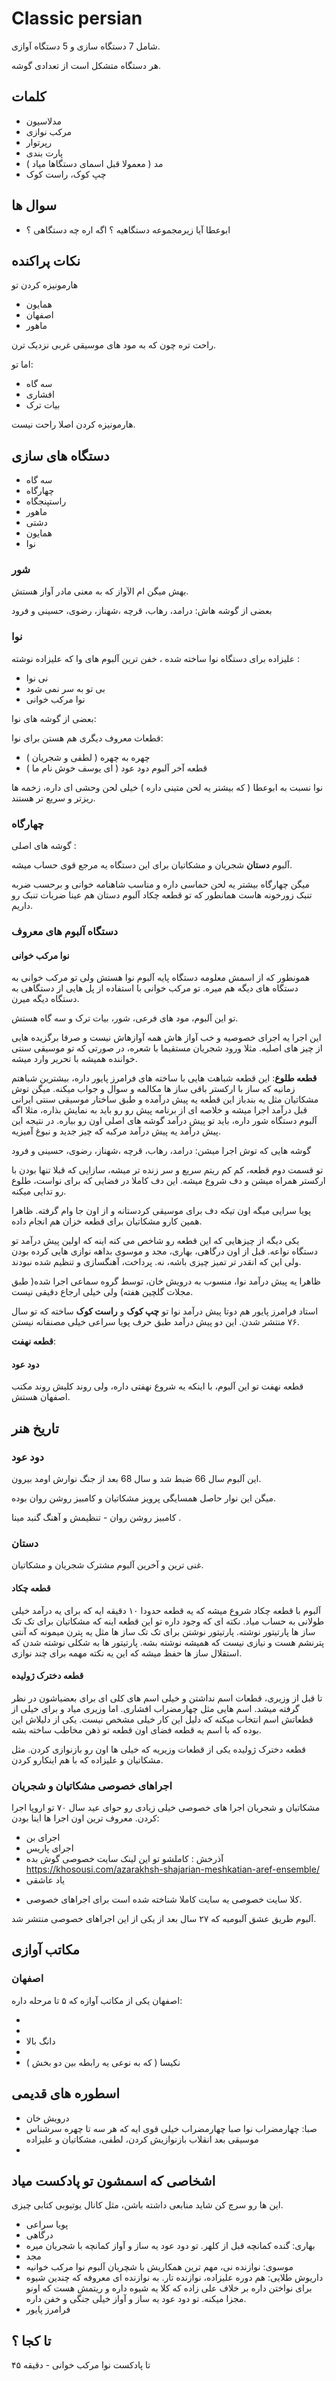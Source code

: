 # Classic persian

شامل 7 دستگاه سازی و 5 دستگاه آوازی. 

هر دستگاه متشکل است از تعدادی گوشه. 

## کلمات

- مدلاسیون 
- مرکب نوازی
- رپرتوار
- پارت بندی
- مد ( معمولا قبل اسمای دستگاها میاد )
- چپ کوک، راست کوک

## سوال ها 

- ابوعطا آیا زیرمجموعه دستگاهیه ؟ اگه اره چه دستگاهی ؟
  

## نکات پراکنده 

هارمونیزه کردن تو 
- همایون 
- اصفهان 
- ماهور 

راحت تره چون که به مود های موسیقی غربی نزدیک ترن.

اما تو:
- سه گاه 
- افشاری 
- بیات ترک 

هارمونیزه کردن اصلا راحت نیست. 

## دستگاه های سازی

- سه گاه
- چهارگاه
- راستپنجگاه 
- ماهور 
- دشتی
- همایون
- نوا

### شور

بهش میگن ام الآواز که به معنی مادر آواز هستش. 

بعضی از گوشه هاش: درامد، رهاب، قرچه ،شهناز، رضوی، حسینی و فرود

### نوا 

علیزاده برای دستگاه نوا ساخته شده ، خفن ترین آلبوم های وا که علیزاده نوشته : 
- نی نوا 
- بی تو به سر نمی شود
- نوا مرکب خوانی 

بعضی از گوشه های نوا: 

قطعات معروف دیگری هم هستن برای نوا:
- چهره به چهره ( لطفی و شجریان )
- قطعه آخر آلبوم دود عود ( ای یوسف خوش نام ما )

نوا نسبت به ابوعطا ( که بیشتر یه لحن متینی داره ) خیلی لحن وحشی ای داره، زخمه ها ریزتر و سریع تر هستند. 

### چهارگاه 

گوشه های اصلی : 


آلبوم **دستان** شجریان و مشکاتیان برای این دستگاه یه مرجع قوی حساب میشه. 

میگن چهارگاه بیشتر یه لحن حماسی داره و مناسب شاهنامه خوانی و برحسب ضربه تنبک زورخونه هاست همانطور که تو قطعه چکاد آلبوم دستان هم عینا ضربات تنبک رو داریم. 

### دستگاه آلبوم های معروف

#### نوا مرکب خوانی

همونطور که از اسمش معلومه دستگاه پایه آلبوم نوا هستش ولی تو مرکب خوانی به دستگاه های دیگه هم میره. تو مرکب خوانی با استفاده 
از پل هایی از دستگاهی به دستگاه دیگه میرن. 

تو این آلبوم، مود های فرعی، شور، بیات ترک و سه گاه هستش. 

این اجرا یه اجرای خصوصیه و خب آواز هاش همه آوازهاش نیست و صرفا برگزیده هایی از چیز های اصلیه. مثلا ورود شجریان مستقیما با شعره، در صورتی که تو موسیقی سنتی خواننده همیشه با تحریر وارد میشه. 

**قطعه طلوع**: این قطعه شباهت هایی با ساخته های فرامرز پایور داره، بیشترین شباهتم زمانیه که ساز با  ارکستر باقی ساز ها مکالمه و سوال و جواب میکنه. 
میگن توش مشکاتیان مثل یه بندباز
این قطعه یه پیش درآمده و طبق ساختار موسیقی سنتی ایرانی قبل درآمد اجرا میشه و خلاصه ای از برنامه پیش رو رو باید به نمایش بذاره، مثلا اگه آلبوم دستگاه شور داره، باید تو پیش درآمد گوشه های اصلی اون رو بیاره. در نتیجه این پیش درآمد یه پیش درآمد مرکبه که چیز جدید و نبوغ آمیزیه. 

گوشه هایی که توش اجرا میشن: درامد، رهاب، قرچه ،شهناز، رضوی، حسینی و فرود

تو قسمت دوم قطعه، کم کم ریتم سریع و سر زنده تر میشه، سازایی که قبلا تنها بودن با ارکستر همراه میشن و دف شروع میشه. این دف کاملا در فضایی که برای نواست، طلوع رو تدایی میکنه. 

پویا سرایی میگه اون تیکه دف برای موسیقی کردستانه و از اون جا وام گرفته. ظاهرا همین کارو مشکاتیان برای قطعه خزان هم انجام داده. 

 یکی دیگه از چیزهایی که این قطعه رو شاخص می کنه اینه که اولین پیش درآمد تو دستگاه نواعه. قبل از اون درگاهی، بهاری، مجد و موسوی بداهه نوازی هایی کرده بودن ولی این که انقدر تر تمیز چیزی باشه، نه. پرداخت، آهنگسازی و تنظیم شده نبودند.

ظاهرا یه پیش درآمد نوا، منسوب به درویش خان، توسط گروه سماعی اجرا شده‌( طبق مجلات گلچین‌ هفته) ولی خیلی ارجاع دقیقی نیست.

استاد فرامرز پایور هم دوتا پیش درآمد نوا تو **چپ کوک** و **راست کوک** ساخته که تو سال ۷۶ منتشر شدن. این دو پیش درآمد طبق حرف پویا سراعی خیلی مصنفانه نیستن. 

**قطعه نهفت**:

#### دود عود

قطعه نهفت تو این آلبوم، با اینکه یه شروع نهفتی داره، ولی روند کلیش روند مکتب اصفهان هستش. 


## تاریخ هنر

### دود عود

این آلبوم سال 66 ضبط شد و سال 68 بعد از جنگ نوارش اومد بیرون. 

میگن این نوار حاصل همسایگی پرویز مشکاتیان و کامبیز روشن روان بوده. 

کامبیز روشن روان - تنظیمش و آهنگ گنبد مینا .

### دستان 

غنی ترین و آخرین آلبوم مشترک شجریان و مشکاتیان. 

#### قطعه چکاد
آلبوم با قطعه چکاد شروع میشه که یه قطعه حدودا ۱۰ دقیقه ایه که برای یه درآمد خیلی طولانی به حساب میاد. نکته ای که وجود داره تو این قطعه اینه که مشکاتیان برای تک تک ساز ها پارتیتور نوشته. پارتیتور نوشتن برای تک تک ساز ها مثل یه پترن میمونه که آنتی پترنشم هست و نیازی نیست که همیشه نوشته بشه. پارتیتور ها به شکلی نوشته شدن که استقلال ساز ها حفظ میشه که این یه نکته مهمه برای چند نوازی. 


#### قطعه دخترک ژولیده
تا قبل از وزیری، قطعات اسم نداشتن و خیلی اسم های کلی ای برای بعضیاشون در نظر گرفته میشد. اسم هایی مثل چهارمضراب افشاری. اما وزیری میاد و برای خیلی از قطعاتش اسم انتخاب میکنه که دلیل این کار خیلی مشخص نیست. یکی از دلیلاش این بوده که با اسم یه قطعه فضای اون قطعه تو ذهن مخاطب ساخته بشه. 

قطعه دخترک ژولیده یکی از قطعات وزیریه که خیلی ها اون رو بازنوازی کردن. مثل مشکاتیان و علیزاده که با هم اینکارو کردن. 

### اجراهای خصوصی مشکاتیان و شجریان 
مشکاتیان و شجریان اجرا های خصوصی خیلی زیادی رو حوای عید سال ۷۰ تو اروپا اجرا کردن. معروف ترین اون اجرا ها اینا بودن:‌
- اجرای بن
- اجرای پاریس
- آذرخش : کاملشو تو این لینک سایت خصوصی گوش بده https://khosousi.com/azarakhsh-shajarian-meshkatian-aref-ensemble/
- یاد عاشقی

* کلا سایت خصوصی یه سایت کاملا شناخته شده است برای اجراهای خصوصی. 

آلبوم طریق عشق آلبومیه که ۲۷ سال بعد از یکی از این اجراهای خصوصی منتشر شد. 

## مکاتب آوازی 
### اصفهان 
اصفهان یکی از مکاتب آوازه که ۵ تا مرحله داره:

-
-
- دانگ بالا
- 
- نکیسا ( که به نوعی یه رابطه بین دو بخش )

## اسطوره های قدیمی
- درویش خان
- صبا: چهارمضراب نوا صبا چهارمضراب خیلی قوی ایه که هر سه تا چهره سرشناس موسیقی بعد انقلاب بازنوازیش کردن، لطفی، مشکاتیان و علیزاده
- 

## اشخاصی که اسمشون تو پادکست میاد

این ها رو سرچ کن شاید منابعی داشته باشن، مثل کانال یوتیوبی کتابی چیزی. 

- پویا سراعی
- درگاهی
- بهاری: گنده کمانچه قبل از کلهر. تو دود عود یه ساز و آواز کمانچه با شجریان میره
- مجد
- موسوی: نوازنده نی، مهم ترین همکاریش با شچریان آلبوم نوا مرکب خوانیه
- داریوش طلایی: هم دوره علیزاده، نوازنده تار. به نوازنده ای معروفه که چندین شیوه برای نواختن داره بر خلاف علی زاده که کلا یه شیوه داره و ریتمش هست که اونو مجزا میکنه. تو دود عود یه ساز و آواز خیلی جنگی و خفن داره.
- فرامرز پایور

## تا کجا ؟

تا پادکست نوا مرکب خوانی - دقیقه ۴۵ 
